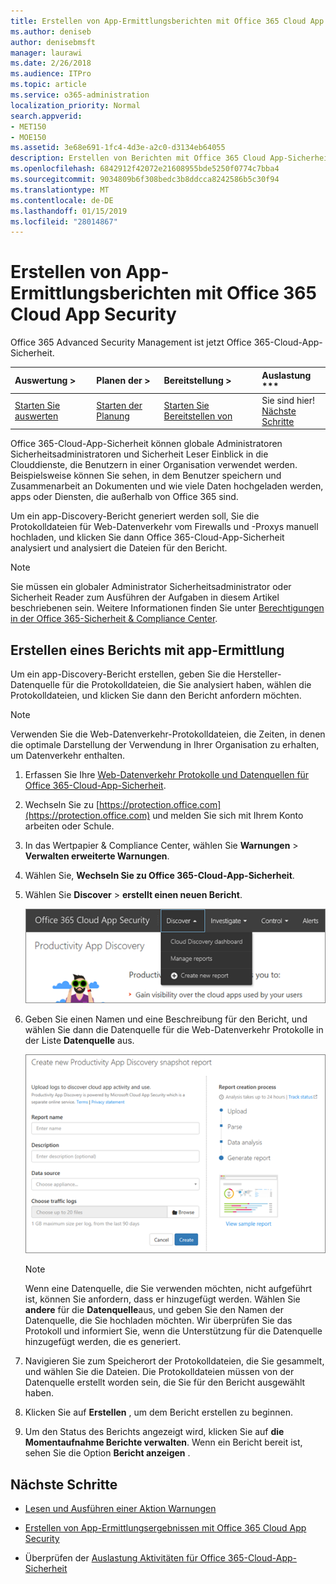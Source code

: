 ```yaml
---
title: Erstellen von App-Ermittlungsberichten mit Office 365 Cloud App Security
ms.author: deniseb
author: denisebmsft
manager: laurawi
ms.date: 2/26/2018
ms.audience: ITPro
ms.topic: article
ms.service: o365-administration
localization_priority: Normal
search.appverid:
- MET150
- MOE150
ms.assetid: 3e68e691-1fc4-4d3e-a2c0-d3134eb64055
description: Erstellen von Berichten mit Office 365 Cloud App-Sicherheit, mit denen Sie zu verstehen, wie Benutzern in Ihrer Organisation Office 365 und andere apps verwendet werden.
ms.openlocfilehash: 6842912f42072e21608955bde5250f0774c7bba4
ms.sourcegitcommit: 9034809b6f308bedc3b8ddcca8242586b5c30f94
ms.translationtype: MT
ms.contentlocale: de-DE
ms.lasthandoff: 01/15/2019
ms.locfileid: "28014867"
---
```

# <a name="create-app-discovery-reports-using-office-365-cloud-app-security"></a>Erstellen von App-Ermittlungsberichten mit Office 365 Cloud App Security

Office 365 Advanced Security Management ist jetzt Office 365-Cloud-App-Sicherheit.
  
|Auswertung **\>**|Planen der **\>**|Bereitstellung **\>**|Auslastung ***|
|:-----|:-----|:-----|:-----|
|[Starten Sie auswerten](office-365-cas-overview.md) <br/> |[Starten der Planung](get-ready-for-office-365-cas.md) <br/> |[Starten Sie Bereitstellen von](turn-on-office-365-cas.md) <br/> |Sie sind hier!  <br/> [Nächste Schritte](#next-steps) <br/> |
   
Office 365-Cloud-App-Sicherheit können globale Administratoren Sicherheitsadministratoren und Sicherheit Leser Einblick in die Clouddienste, die Benutzern in einer Organisation verwendet werden. Beispielsweise können Sie sehen, in dem Benutzer speichern und Zusammenarbeit an Dokumenten und wie viele Daten hochgeladen werden, apps oder Diensten, die außerhalb von Office 365 sind.
  
Um ein app-Discovery-Bericht generiert werden soll, Sie die Protokolldateien für Web-Datenverkehr vom Firewalls und -Proxys manuell hochladen, und klicken Sie dann Office 365-Cloud-App-Sicherheit analysiert und analysiert die Dateien für den Bericht.
  
> [!NOTE]
> Sie müssen ein globaler Administrator Sicherheitsadministrator oder Sicherheit Reader zum Ausführen der Aufgaben in diesem Artikel beschriebenen sein. Weitere Informationen finden Sie unter [Berechtigungen in der Office 365-Sicherheit &amp; Compliance Center](permissions-in-the-security-and-compliance-center.md). 
  
## <a name="create-a-report-with-app-discovery"></a>Erstellen eines Berichts mit app-Ermittlung

Um ein app-Discovery-Bericht erstellen, geben Sie die Hersteller-Datenquelle für die Protokolldateien, die Sie analysiert haben, wählen die Protokolldateien, und klicken Sie dann den Bericht anfordern möchten.
  
> [!NOTE]
> Verwenden Sie die Web-Datenverkehr-Protokolldateien, die Zeiten, in denen die optimale Darstellung der Verwendung in Ihrer Organisation zu erhalten, um Datenverkehr enthalten. 
  
1. Erfassen Sie Ihre [Web-Datenverkehr Protokolle und Datenquellen für Office 365-Cloud-App-Sicherheit](web-traffic-logs-and-data-sources-for-ocas.md).
    
2. Wechseln Sie zu [https://protection.office.com](https://protection.office.com) und melden Sie sich mit Ihrem Konto arbeiten oder Schule. 
    
3. In das Wertpapier &amp; Compliance Center, wählen Sie **Warnungen** \> **Verwalten erweiterte Warnungen**.
    
4. Wählen Sie, **Wechseln Sie zu Office 365-Cloud-App-Sicherheit**.
    
5. Wählen Sie **Discover** \> **erstellt einen neuen Bericht**.
    
    ![Wählen Sie im Office 365 CAS-Portal Discover](media/73b5299f-94b5-49dd-a00f-154d188eb2c5.png)
  
6. Geben Sie einen Namen und eine Beschreibung für den Bericht, und wählen Sie dann die Datenquelle für die Web-Datenverkehr Protokolle in der Liste **Datenquelle** aus. 
    
    ![Wählen Sie in Office 365-CAS Discover \> erstellen neuen Bericht](media/22e660f0-5eb2-49fa-9fea-f88a5809a07b.png)
  
    > [!NOTE]
    > Wenn eine Datenquelle, die Sie verwenden möchten, nicht aufgeführt ist, können Sie anfordern, dass er hinzugefügt werden. Wählen Sie **andere** für die **Datenquelle**aus, und geben Sie den Namen der Datenquelle, die Sie hochladen möchten. Wir überprüfen Sie das Protokoll und informiert Sie, wenn die Unterstützung für die Datenquelle hinzugefügt werden, die es generiert. 
  
7. Navigieren Sie zum Speicherort der Protokolldateien, die Sie gesammelt, und wählen Sie die Dateien. Die Protokolldateien müssen von der Datenquelle erstellt worden sein, die Sie für den Bericht ausgewählt haben.
    
8. Klicken Sie auf **Erstellen** , um dem Bericht erstellen zu beginnen. 
    
9. Um den Status des Berichts angezeigt wird, klicken Sie auf **die Momentaufnahme Berichte verwalten**. Wenn ein Bericht bereit ist, sehen Sie die Option **Bericht anzeigen** . 
    
## <a name="next-steps"></a>Nächste Schritte

- [Lesen und Ausführen einer Aktion Warnungen](review-office-365-cas-alerts.md)
    
- [Erstellen von App-Ermittlungsergebnissen mit Office 365 Cloud App Security](review-app-discovery-findings-in-ocas.md)
    
- Überprüfen der [Auslastung Aktivitäten für Office 365-Cloud-App-Sicherheit](utilization-activities-for-ocas.md)
    

